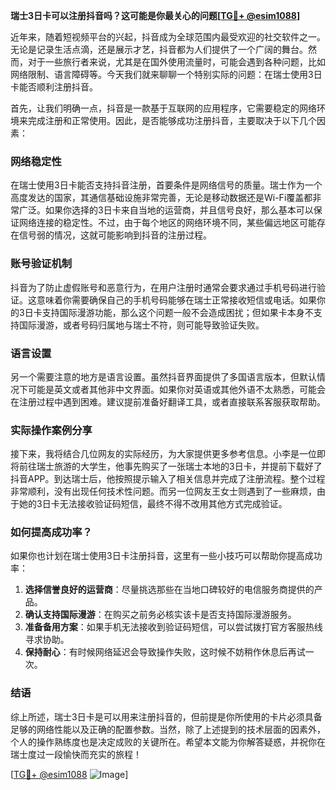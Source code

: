 **瑞士3日卡可以注册抖音吗？这可能是你最关心的问题[[TG💪+ @esim1088](https://t.me/s/esim1088)]**

近年来，随着短视频平台的兴起，抖音成为全球范围内最受欢迎的社交软件之一。无论是记录生活点滴，还是展示才艺，抖音都为人们提供了一个广阔的舞台。然而，对于一些旅行者来说，尤其是在国外使用流量时，可能会遇到各种问题，比如网络限制、语言障碍等。今天我们就来聊聊一个特别实际的问题：在瑞士使用3日卡能否顺利注册抖音。

首先，让我们明确一点，抖音是一款基于互联网的应用程序，它需要稳定的网络环境来完成注册和正常使用。因此，是否能够成功注册抖音，主要取决于以下几个因素：

### 网络稳定性

在瑞士使用3日卡能否支持抖音注册，首要条件是网络信号的质量。瑞士作为一个高度发达的国家，其通信基础设施非常完善，无论是移动数据还是Wi-Fi覆盖都非常广泛。如果你选择的3日卡来自当地的运营商，并且信号良好，那么基本可以保证网络连接的稳定性。不过，由于每个地区的网络环境不同，某些偏远地区可能存在信号弱的情况，这就可能影响到抖音的注册过程。

### 账号验证机制

抖音为了防止虚假账号和恶意行为，在用户注册时通常会要求通过手机号码进行验证。这意味着你需要确保自己的手机号码能够在瑞士正常接收短信或电话。如果你的3日卡支持国际漫游功能，那么这个问题一般不会造成困扰；但如果卡本身不支持国际漫游，或者号码归属地与瑞士不符，则可能导致验证失败。

### 语言设置

另一个需要注意的地方是语言设置。虽然抖音界面提供了多国语言版本，但默认情况下可能是英文或者其他非中文界面。如果你对英语或其他外语不太熟悉，可能会在注册过程中遇到困难。建议提前准备好翻译工具，或者直接联系客服获取帮助。

### 实际操作案例分享

接下来，我将结合几位网友的实际经历，为大家提供更多参考信息。小李是一位即将前往瑞士旅游的大学生，他事先购买了一张瑞士本地的3日卡，并提前下载好了抖音APP。到达瑞士后，他按照提示输入了相关信息并完成了注册流程。整个过程非常顺利，没有出现任何技术性问题。而另一位网友王女士则遇到了一些麻烦，由于她的3日卡无法接收验证码短信，最终不得不改用其他方式完成验证。

### 如何提高成功率？

如果你也计划在瑞士使用3日卡注册抖音，这里有一些小技巧可以帮助你提高成功率：

1. **选择信誉良好的运营商**：尽量挑选那些在当地口碑较好的电信服务商提供的产品。
2. **确认支持国际漫游**：在购买之前务必核实该卡是否支持国际漫游服务。
3. **准备备用方案**：如果手机无法接收到验证码短信，可以尝试拨打官方客服热线寻求协助。
4. **保持耐心**：有时候网络延迟会导致操作失败，这时候不妨稍作休息后再试一次。

### 结语

综上所述，瑞士3日卡是可以用来注册抖音的，但前提是你所使用的卡片必须具备足够的网络性能以及正确的配置参数。当然，除了上述提到的技术层面的因素外，个人的操作熟练度也是决定成败的关键所在。希望本文能为你解答疑惑，并祝你在瑞士度过一段愉快而充实的旅程！

[[TG💪+ @esim1088](https://t.me/s/esim1088) ![Image](https://i.postimg.cc/4NQfJmqS/Snipaste-2025-05-13-00-14-12.png)]